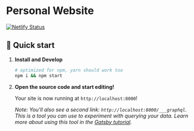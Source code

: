 # Personal Website

[![Netlify Status](https://api.netlify.com/api/v1/badges/f0be4614-d69e-4ce1-83b8-cb53e1031ce5/deploy-status)](https://app.netlify.com/sites/filiphalas/deploys)

## 🚀 Quick start

1.  **Install and Develop**

    ```sh
    # optimized for npm, yarn should work too
    npm i && npm start
    ```

1.  **Open the source code and start editing!**

    Your site is now running at `http://localhost:8000`!

    _Note: You'll also see a second link: _`http://localhost:8000/___graphql`_. This is a tool you can use to experiment with querying your data. Learn more about using this tool in the [Gatsby tutorial](https://www.gatsbyjs.org/tutorial/part-five/#introducing-graphiql)._

